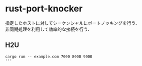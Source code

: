 # rust-port-knocker

指定したホストに対してシーケンシャルにポートノッキングを行う．  
非同期処理を利用して効率的な接続を行う．

## H2U

```
cargo run -- example.com 7000 8000 9000
'''
